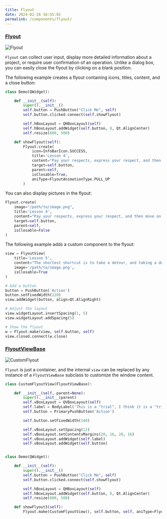 ```yaml
---
title: Flyout
date: 2024-02-26 16:55:01
permalink: /components/flyout/
---
```

### [Flyout](https://pyqt-fluent-widgets.readthedocs.io/zh-cn/latest/autoapi/qfluentwidgets/components/widgets/flyout/index.html#qfluentwidgets.components.widgets.flyout.Flyout)

![Flyout](/img/components/flyout/Flyout.png)

`Flyout` can collect user input, display more detailed information about a project, or require user confirmation of an operation. Unlike a dialog box, you can easily close the flyout by clicking on a blank position.

The following example creates a flyout containing icons, titles, content, and a close button:
```python
class Demo(QWidget):

    def __init__(self):
        super().__init__()
        self.button = PushButton("Click Me", self)
        self.button.clicked.connect(self.showFlyout)

        self.hBoxLayout = QHBoxLayout(self)
        self.hBoxLayout.addWidget(self.button, 0, Qt.AlignCenter)
        self.resize(600, 500)

    def showFlyout(self):
        Flyout.create(
            icon=InfoBarIcon.SUCCESS,
            title='Lesson 4',
            content="Pay your respects, express your respect, and then move on to another new stage of the whirl!",
            target=self.button,
            parent=self,
            isClosable=True,
            aniType=FlyoutAnimationType.PULL_UP
        )
```

You can also display pictures in the flyout:

```python
Flyout.create(
    image="/path/to/image.png",
    title='Lesson 4',
    content="Pay your respects, express your respect, and then move on to another new stage of the whirl!",
    target=self.button,
    parent=self,
    isClosable=False
)
```

The following example adds a custom component to the flyout:

```python
view = FlyoutView(
    title='Lesson 5',
    content="The shortest shortcut is to take a detour, and taking a detour is my shortest shortcut.",
    image='/path/to/image.png',
    isClosable=True
)

# Add a button
button = PushButton('Action')
button.setFixedWidth(120)
view.addWidget(button, align=Qt.AlignRight)

# Adjust the layout
view.widgetLayout.insertSpacing(1, 5)
view.widgetLayout.addSpacing(5)

# Show the flyout
w = Flyout.make(view, self.button, self)
view.closed.connect(w.close)
```

### [FlyoutViewBase](https://pyqt-fluent-widgets.readthedocs.io/zh-cn/latest/autoapi/qfluentwidgets/components/widgets/flyout/index.html#qfluentwidgets.components.widgets.flyout.FlyoutViewBase)

![CustomFlyout](/img/components/flyout/CustomFlyout.png)

`Flyout` is just a container, and the internal `view` can be replaced by any instance of a `FlyoutViewBase` subclass to customize the window content.

```python
class CustomFlyoutView(FlyoutViewBase):

    def __init__(self, parent=None):
        super().__init__(parent)
        self.vBoxLayout = QVBoxLayout(self)
        self.label = BodyLabel('This is a "trial", I think it is a "trial" to overcome the past, \nOnly by overcoming those childish past, can people grow.')
        self.button = PrimaryPushButton('Action')

        self.button.setFixedWidth(140)

        self.vBoxLayout.setSpacing(12)
        self.vBoxLayout.setContentsMargins(20, 16, 20, 16)
        self.vBoxLayout.addWidget(self.label)
        self.vBoxLayout.addWidget(self.button)


class Demo(QWidget):

    def __init__(self):
        super().__init__()
        self.button = PushButton("Click Me", self)
        self.button.clicked.connect(self.showFlyout)

        self.hBoxLayout = QHBoxLayout(self)
        self.hBoxLayout.addWidget(self.button, 0, Qt.AlignCenter)
        self.resize(600, 500)

    def showFlyout3(self):
        Flyout.make(CustomFlyoutView(), self.button, self, aniType=FlyoutAnimationType.PULL_UP)
```